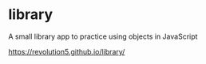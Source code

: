 # library
A small library app to practice using objects in JavaScript

https://revolution5.github.io/library/
